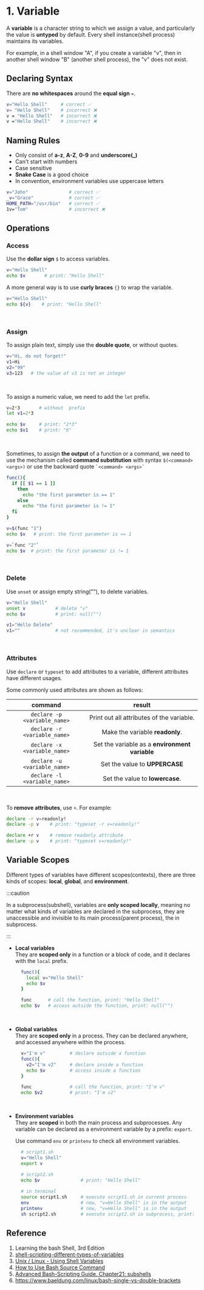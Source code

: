 # 1. Variable
A **variable** is a character string to which we assign a value, and particularly the value is **untyped** by default. Every shell instance(shell process) maintains its variables. 

For example, in a shell window "A", if you create a variable "v", then in another shell window "B" (another shell process), the "v" does not exist.

## Declaring Syntax
There are **no whitespaces** around the **equal sign** `=`.<br/>
```bash showLineNumbers
v="Hello Shell"     # correct ✅
v= "Hello Shell"    # incorrect ❌
v = "Hello Shell"   # incorrect ❌
v ="Hello Shell"    # incorrect ❌
```

## Naming Rules
- Only consist of **a-z**, **A-Z**, **0-9** and **underscore(_)** 
- Can't start with numbers
- Case sensitive
- **Snake Case** is a good choice
- In convention, environment variables use uppercase letters

```bash showLineNumbers
v="John"               # correct ✅
_v="Grace"             # correct ✅
HOME_PATH="/usr/bin"   # correct ✅
1v="Tom"               # incorrect ❌
```

## Operations
### Access
Use the **dollar sign** `$` to access variables.
```bash showLineNumbers
v="Hello Shell"
echo $v       # print: "Hello Shell"
```

A more general way is to use **curly braces** `{}` to wrap the variable.

```bash showLineNumbers
v="Hello Shell"
echo ${v}    # print: "Hello Shell"
```

<br/>

### Assign
To assign plain text, simply use the **double quote**, or without quotes.
```bash showLineNumbers
v="Hi, do not forget!"
v1=Hi
v2="99"
v3=123   # the value of v3 is not an integer
```

<br/>

To assign a numeric value, we need to add the `let` prefix.
```bash showLineNumbers
v=2*3       # without  prefix
let v1=2*3  

echo $v     # print: "2*3"
echo $v1    # print: "6"
```

<br/>

Sometimes, to assign **the output** of a function or a command, we need to use the mechanism called **command substitution** with syntax `$(<command> <args>)` or use the backward quote `` `<command> <args>` ``
```bash showLineNumbers
func(){
  if [[ $1 == 1 ]]
    then
      echo "the first parameter is == 1"
    else
      echo "the first parameter is != 1"
  fi
}

v=$(func "1")
echo $v   # print: the first parameter is == 1

v=`func "2"`
echo $v  # print: the first parameter is != 1
```

<br/>

### Delete
Use `unset` or assign empty string(""), to delete variables.
```bash showLineNumbers
v="Hello Shell"
unset v           # delete "v"
echo $v           # print: null("")

v1="Hello Delete"
v1=""             # not recommended, it's unclear in semantics
```

<br/>

### Attributes
Use `declare` or `typeset` to add attributes to a variable, different attributes have different usages.

Some commonly used attributes are shown as follows:

| command| result|
| :-:|:-:|
| `declare -p <variable_name>`  |  Print out all attributes of the variable. |
| `declare -r <variable_name>`  |  Make the variable **readonly**. |
| `declare -x <variable_name>`  |  Set the variable as a **environment variable** |
| `declare -u <variable_name>`  |  Set the value to **UPPERCASE**  |
| `declare -l <variable_name>`  |  Set the value to **lowercase**. |

<br/>

To **remove attributes**, use `+`. For example:
```bash showLineNumbers
declare -r v=readonly!
declare -p v    # print: "typeset -r v=readonly!"

declare +r v    # remove readonly attribute
declare -p v    # print: "typeset v=readonly!"
```


## Variable Scopes
Different types of variables have different scopes(contexts), there are three kinds of scopes:
**local**, **global**, and **environment**.

:::caution

In a subprocess(subshell), variables are **only scoped locally**, meaning no matter what kinds of variables are declared in the subprocess, they are unaccessible and invisible to its main process(parent process),  the in subprocess.

:::
<br/>

- **Local variables**<br/>
They are **scoped only** in a function or a block of code, and it declares with the `local` prefix.

  ```bash showLineNumbers
    func(){
      local v="Hello Shell"
      echo $v               
    }

    func      # call the function, print: "Hello Shell"             
    echo $v   # access outside the function, print: null("")
  ```
  
<br/>

- **Global variables**<br/>
They are **scoped only** in a process. They can be declared anywhere, and accessed anywhere within the process.

  ```bash showLineNumbers
    v="I'm v"         # declare outside a function
    func(){
      v2="I'm v2"     # declare inside a function
      echo $v         # access inside a function
    }

    func              # call the function, print: "I'm v"     
    echo $v2          # print: "I'm v2"
  ```

<br/>

- **Environment variables**<br/>
  They are **scoped** in both the main process and subprocesses. Any variable can be declared as a environment variable by a prefix: `export`.

  Use command ` env ` or ` printenv ` to check all environment variables.
    ```bash showLineNumbers
      # script1.sh
      v="Hello Shell"
      export v

      # script2.sh
      echo $v               # print: "Hello Shell"
      
      # in terminal
      source script1.sh     # execute script1.sh in current process
      env                   # now, "v=Hello Shell" is in the output
      printenv              # now, "v=Hello Shell" is in the output
      sh script2.sh         # execute script2.sh in subprocess, print: "v=Hello Shell"
    ```

## Reference
1. Learning the bash Shell, 3rd Edition
2. [shell-scripting-different-types-of-variables](https://www.geeksforgeeks.org/shell-scripting-different-types-of-variables/)
3. [Unix / Linux - Using Shell Variables](https://www.tutorialspoint.com/unix/unix-using-variables.htm)
4. [How to Use Bash Source Command](https://linuxhint.com/bash_source_example/)
5. [Advanced Bash-Scripting Guide. Chapter21: subshells](https://tldp.org/LDP/abs/html/subshells.html)
6. https://www.baeldung.com/linux/bash-single-vs-double-brackets
